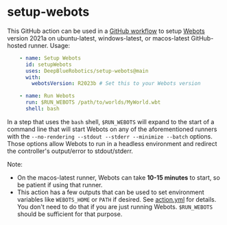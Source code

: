 # setup-webots

This GitHub action can be used in a [GitHub workflow](https://docs.github.com/en/free-pro-team@latest/actions) to setup [Webots](https://cyberbotics.com/) version 2021a on ubuntu-latest, windows-latest, or macos-latest GitHub-hosted runner. Usage:

``` YAML
    - name: Setup Webots
      id: setupWebots
      uses: DeepBlueRobotics/setup-webots@main
      with:
        webotsVersion: R2023b # Set this to your Webots version

    - name: Run Webots
      run: $RUN_WEBOTS /path/to/worlds/MyWorld.wbt
      shell: bash
```

In a step that uses the `bash` shell, `$RUN_WEBOTS` will expand to the start of a command line that will start Webots on any of the aforementioned runners with the `--no-rendering --stdout --stderr --minimize --batch` options. Those options allow Webots to run in a headless environment and redirect the controller's output/error to stdout/stderr.

Note:
 - On the macos-latest runner, Webots can take **10-15 minutes** to start, so be patient if using that runner.
 - This action has a few outputs that can be used to set environment variables like `WEBOTS_HOME` or `PATH` if desired. See [action.yml](action.yml) for details. You don't need to do that if you are just running Webots. `$RUN_WEBOTS` should be sufficient for that purpose.
